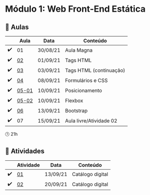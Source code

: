 # Módulo 1: Web Front-End Estática

## :blue_book: Aulas

|                    | Aula                      | Data     | Conteúdo                |
| ------------------ | ------------------------- | -------- | ----------------------- |
| :heavy_check_mark: | 01                        | 30/08/21 | Aula Magna              |
| :heavy_check_mark: | [02](aulas/aula_02)       | 01/09/21 | Tags HTML               |
| :heavy_check_mark: | [03](aulas/aula_03)       | 03/09/21 | Tags HTML (continuação) |
| :heavy_check_mark: | [04](aulas/aula_04)       | 08/09/21 | Formulários e CSS       |
| :heavy_check_mark: | [05-01](aulas/aula_05-01) | 10/09/21 | Posicionamento          |
| :heavy_check_mark: | [05-02](aulas/aula_05-02) | 10/09/21 | Flexbox                 |
| :heavy_check_mark: | [06](aulas/aula_06)       | 13/09/21 | Bootstrap               |
| :heavy_check_mark: | 07                        | 15/09/21 | Aula livre/Atividade 02 |

:clock3: 21h

## :pencil: Atividades

|                    | Atividade                     | Data     | Conteúdo         |
| ------------------ | ----------------------------- | -------- | ---------------- |
| :heavy_check_mark: | [01](atividades/atividade_01) | 13/09/21 | Catálogo digital |
| :heavy_check_mark: | [02](atividades/atividade_02) | 20/09/21 | Catálogo digital |
